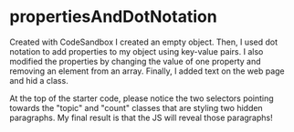 # propertiesAndDotNotation
Created with CodeSandbox
I created an empty object. Then, I used dot notation to add properties to my object using key-value pairs. I also modified the properties by changing the value of one property and removing an element from an array. Finally, I added text on the web page and hid a class.

At the top of the starter code, please notice the two selectors pointing towards the "topic" and "count" classes that are styling two hidden paragraphs. My final result is that the JS will reveal those paragraphs!
